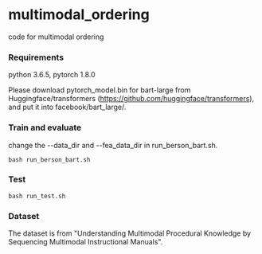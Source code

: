 # multimodal_ordering
code for multimodal ordering

### Requirements
python 3.6.5, pytorch 1.8.0

Please download pytorch_model.bin for bart-large from Huggingface/transformers (https://github.com/huggingface/transformers), and put it into facebook/bart_large/.

### Train and evaluate
change the --data_dir and --fea_data_dir in run_berson_bart.sh.
```
bash run_berson_bart.sh
```

### Test
```
bash run_test.sh
```

### Dataset
The dataset is from "Understanding Multimodal Procedural Knowledge by Sequencing Multimodal Instructional Manuals".
